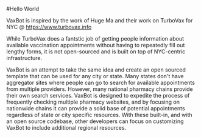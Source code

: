 #Hello World

VaxBot is inspired by the work of Huge Ma and their work on TurboVax for NYC @ https://www.turbovax.info

While TurboVax does a fantstic job of getting people information about available vaccination appointments without having to repeatedly fill out lengthy forms,
it is not open-sourced and is built on top of NYC-centric infrastructure. 

VaxBot is an attempt to take the same idea and create an open sourced template that can be used for any city or state.
Many states don't have aggregator sites where people can go to search for available appointments from multiple providers.
However, many national pharmacy chains provide their own search services. VaxBot is designed to 
expedite the process of frequently checking multiple pharmacy websites, and by focusing on nationwide chains it can provide a solid base of
potential appointments regardless of state or city specific resources. With these built-in, and with an open source codebase, other developers can
focus on customizing VaxBot to include additional regional resources.
